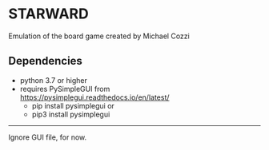 # STARWARD
Emulation of the board game created by Michael Cozzi



## Dependencies
  - python 3.7 or higher
  - requires PySimpleGUI from https://pysimplegui.readthedocs.io/en/latest/
      - pip install pysimplegui
          or
       - pip3 install pysimplegui




----------------------------------------------------------------------------

Ignore GUI file, for now.
